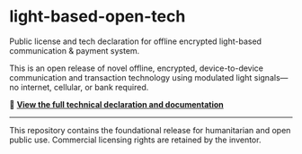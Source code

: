# light-based-open-tech

Public license and tech declaration for offline encrypted light-based communication & payment system.

This is an open release of novel offline, encrypted, device-to-device communication and transaction technology using modulated light signals—no internet, cellular, or bank required.

📄 **[View the full technical declaration and documentation](./Download_Light-Based_Tech_Declaration.pdf)**

---

This repository contains the foundational release for humanitarian and open public use. Commercial licensing rights are retained by the inventor.
